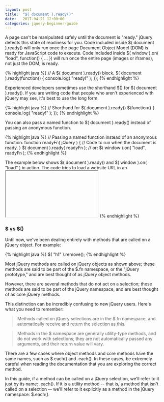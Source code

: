 ```yaml
---
layout: post
title:  "$( document ).ready()"
date:   2017-04-21 12:00:00
categories: jquery-beginner-guide
---
```


A page can't be manipulated safely until the document is "ready." jQuery detects this state of readiness for you. Code included inside $( document ).ready() will only run once the page Document Object Model (DOM) is ready for JavaScript code to execute. Code included inside $( window ).on( "load", function() { ... }) will run once the entire page (images or iframes), not just the DOM, is ready.

{% highlight java %}
// A $( document ).ready() block.
$( document ).ready(function() {
    console.log( "ready!" );
});
{% endhighlight %}

Experienced developers sometimes use the shorthand $() for $( document ).ready(). If you are writing code that people who aren't experienced with jQuery may see, it's best to use the long form.

{% highlight java %}
// Shorthand for $( document ).ready()
$(function() {
    console.log( "ready!" );
});
{% endhighlight %}

You can also pass a named function to $( document ).ready() instead of passing an anonymous function.

{% highlight java %}
// Passing a named function instead of an anonymous function.
function readyFn( jQuery ) {
    // Code to run when the document is ready.
}
$( document ).ready( readyFn );
// or:
$( window ).on( "load", readyFn );
{% endhighlight %}

The example below shows $( document ).ready() and $( window ).on( "load" ) in action. The code tries to load a website URL in an <iframe> and checks for both events:

{% highlight java %}
<html>
<head>
    <script src="https://code.jquery.com/jquery-1.9.1.min.js"></script>
    <script>
    $( document ).ready(function() {
        console.log( "document loaded" );
    });
 
    $( window ).on( "load", function() {
        console.log( "window loaded" );
    });
    </script>
</head>
<body>
    <iframe src="http://techcrunch.com"></iframe>
</body>
</html>
{% endhighlight %}

### $ vs $()

Until now, we've been dealing entirely with methods that are called on a jQuery object. For example:

{% highlight java %}
$( "h1" ).remove();
{% endhighlight %}

Most jQuery methods are called on jQuery objects as shown above; these methods are said to be part of the $.fn namespace, or the "jQuery prototype," and are best thought of as jQuery object methods.

However, there are several methods that do not act on a selection; these methods are said to be part of the jQuery namespace, and are best thought of as core jQuery methods.

This distinction can be incredibly confusing to new jQuery users. Here's what you need to remember:

> Methods called on jQuery selections are in the $.fn namespace, and automatically receive and return the selection as this.

> Methods in the $ namespace are generally utility-type methods, and do not work with selections; they are not automatically passed any arguments, and their return value will vary.

There are a few cases where object methods and core methods have the same names, such as $.each() and .each(). In these cases, be extremely careful when reading the documentation that you are exploring the correct method.

In this guide, if a method can be called on a jQuery selection, we'll refer to it just by its name: .each(). If it is a utility method -- that is, a method that isn't called on a selection -- we'll refer to it explicitly as a method in the jQuery namespace: $.each().
